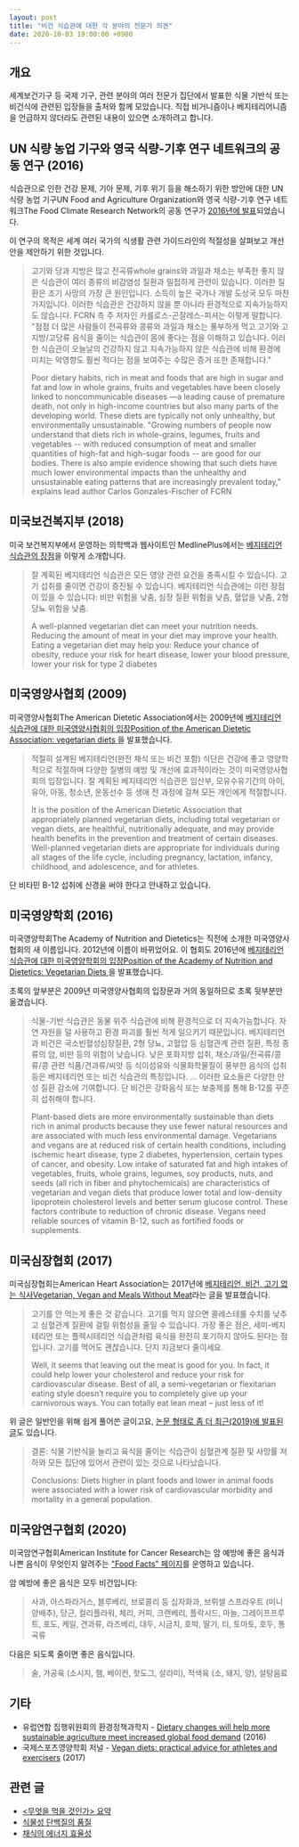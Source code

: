 ```yaml
---
layout: post
title: "비건 식습관에 대한 각 분야의 전문가 의견"
date: 2020-10-03 19:00:00 +0900
---
```

## 개요

세계보건기구 등 국제 기구, 관련 분야의 여러 전문가 집단에서 발표한 식물 기반식
또는 비건식에 관련된 입장들을 출처와 함께 모았습니다. 직접 비거니즘이나
베지테리어니즘을 언급하지 않더라도 관련된 내용이 있으면 소개하려고 합니다.

## UN 식량 농업 기구와 영국 식량-기후 연구 네트워크의 공동 연구 (2016)

식습관으로 인한 건강 문제, 기아 문제, 기후 위기 등을 해소하기 위한 방안에 대한
UN 식량 농업 기구UN Food and Agriculture Organization와 영국 식량-기후 연구
네트워크The Food Climate Research Network의 공동 연구가 [2016년에
발표](http://www.fao.org/3/a-i5640e.pdf)되었습니다.

이 연구의 목적은 세계 여러 국가의 식생활 관련 가이드라인의 적절성을 살펴보고
개선안을 제안하기 위한 것입니다.

> 고기와 당과 지방은 많고 전곡류whole grains와 과일과 채소는 부족한 좋지 않은
> 식습관이 여러 종류의 비감염성 질환과 밀접하게 관련이 있습니다. 이러한 질환은
> 조기 사망의 가장 큰 원인입니다. 소득이 높은 국가나 개발 도상국 모두
> 마찬가지입니다. 이러한 식습관은 건강하지 않을 뿐 아니라 환경적으로
> 지속가능하지도 않습니다. FCRN 측 주 저자인 카를로스-곤잘레스-피셔는 이렇게
> 말합니다. "점점 더 많은 사람들이 전곡류와 콩류와 과일과 채소는 풍부하게 먹고
> 고기와 고지방/고당류 음식을 줄이는 식습관이 몸에 좋다는 점을 이해하고
> 있습니다. 이러한 식습관이 오늘날의 건강하지 않고 지속가능하지 않은 식습관에
> 비해 환경에 미치는 악영향도 훨씬 적다는 점을 보여주는 수많은 증거 또한
> 존재합니다."
>
> Poor dietary habits, rich in meat and foods that are high in sugar and fat
> and low in whole grains, fruits and vegetables have been closely linked to
> noncommunicable diseases —a leading cause of premature death, not only in
> high-income countries but also many parts of the developing world. These
> diets are typically not only unhealthy, but environmentally unsustainable.
> "Growing numbers of people now understand that diets rich in whole-grains,
> legumes, fruits and vegetables -- with reduced consumption of meat  and
> smaller quantities of high-fat and high-sugar foods -- are good for our
> bodies. There is also ample evidence showing that such diets have much lower
> environmental impacts than the unhealthy and unsustainable eating patterns
> that are increasingly prevalent today," explains lead author Carlos
> Gonzales-Fischer of FCRN

## 미국보건복지부 (2018)

미국 보건복지부에서 운영하는 의학백과 웹사이트인 MedlinePlus에서는 [베지테리언
식습관의 장점](https://medlineplus.gov/ency/article/002465.htm)을 이렇게
소개합니다.

> 잘 계획된 베지테리언 식습관은 모든 영양 관련 요건을 충족시킬 수 있습니다.
> 고기 섭취를 줄이면 건강이 증진될 수 있습니다. 베지테리언 식습관에는 이런
> 장점이 있을 수 있습니다: 비만 위험을 낮춤, 심장 질환 위험을 낮츰, 혈압을
> 낮춤, 2형 당뇨 위험을 낮춤.
>
> A well-planned vegetarian diet can meet your nutrition needs. Reducing the
> amount of meat in your diet may improve your health. Eating a vegetarian diet
> may help you: Reduce your chance of obesity, reduce your risk for heart
> disease, lower your blood pressure, lower your risk for type 2 diabetes

## 미국영양사협회 (2009)

미국영양사협회The American Dietetic Association에서는 2009년에 [베지테리언
식습관에 대한 미국영양사협회의 입장Position of the American Dietetic
Association: vegetarian diets ](https://pubmed.ncbi.nlm.nih.gov/19562864/)을
발표했습니다.

> 적절히 설계된 베지테리언(완전 채식 또는 비건 포함) 식단은 건강에 좋고
> 영양학적으로 적절하며 다양한 질병의 예방 및 개선에 효과적이라는 것이
> 미국영양사협회의 입장입니다. 잘 계획된 베지테리언 식습관은 임산부,
> 모유수유기간의 아이, 유아, 아동, 청소년, 운동선수 등 생애 전 과정에 걸쳐 모든
> 개인에게 적절합니다.
>
> It is the position of the American Dietetic Association that appropriately
> planned vegetarian diets, including total vegetarian or vegan diets, are
> healthful, nutritionally adequate, and may provide health benefits in the
> prevention and treatment of certain diseases. Well-planned vegetarian diets
> are appropriate for individuals during all stages of the life cycle,
> including pregnancy, lactation, infancy, childhood, and adolescence, and for
> athletes.

단 비타민 B-12 섭취에 신경을 써야 한다고 안내하고 있습니다.

## 미국영양학회 (2016)

미국영양학회The Academy of Nutrition and Dietetics는 직전에 소개한
미국영양사협회의 새 이름입니다. 2012년에 이름이 바뀌었어요. 이 협회도 2016년에
[베지테리언 식습관에 대한 미국영양학회의 입장Position of the Academy of
Nutrition and Dietetics: Vegetarian Diets
](https://pubmed.ncbi.nlm.nih.gov/27886704/)을 발표했습니다.

초록의 앞부분은 2009년 미국영양사협회의 입장문과 거의 동일하므로 초록 뒷부분만
옮겼습니다.

> 식물-기반 식습관은 동물 위주 식습관에 비해 환경적으로 더 지속가능합니다. 자연
> 자원을 덜 사용하고 환경 파괴를 훨씬 적게 일으키기 때문입니다. 베지테리언과
> 비건은 국소빈혈성심장질환, 2형 당뇨, 고혈압 등 심혈관계 관련 질환, 특정
> 종류의 암, 비만 등의 위험이 낮습니다. 낮은 포화지방 섭취,
> 채소/과일/전곡류/콩류/콩 관련 식품/견과류/씨앗 등 식이섬유와 식물화학물질이
> 풍부한 음식의 섭취 등은 베지테리언 또는 비건 식습관의 특징입니다. ... 이러한
> 요소들은 다양한 만성 질환 감소에 기여합니다. 단 비건은 강화음식 또는 보충제를
> 통해 B-12를 꾸준히 섭취해야 합니다.
>
> Plant-based diets are more environmentally sustainable than diets rich in
> animal products because they use fewer natural resources and are associated
> with much less environmental damage. Vegetarians and vegans are at reduced
> risk of certain health conditions, including ischemic heart disease, type 2
> diabetes, hypertension, certain types of cancer, and obesity. Low intake of
> saturated fat and high intakes of vegetables, fruits, whole grains, legumes,
> soy products, nuts, and seeds (all rich in fiber and phytochemicals) are
> characteristics of vegetarian and vegan diets that produce lower total and
> low-density lipoprotein cholesterol levels and better serum glucose control.
> These factors contribute to reduction of chronic disease. Vegans need
> reliable sources of vitamin B-12, such as fortified foods or supplements.

## 미국심장협회 (2017)

미국심장협회는American Heart Association는 2017년에 [베지테리언, 비건, 고기
없는 식사Vegetarian, Vegan and Meals Without
Meat](https://www.heart.org/en/healthy-living/healthy-eating/eat-smart/nutrition-basics/vegetarian-vegan-and-meals-without-meat)라는
글을 발표했습니다.

> 고기를 안 먹는게 좋은 것 같습니다. 고기를 먹지 않으면 콜레스테롤 수치를
> 낮추고 심혈관계 질환에 걸릴 위험성을 줄일 수 있습니다. 가장 좋은 점은,
> 세미-베지테리언 또는 플렉시테리언 식습관처럼 육식을 완전히 포기하지 않아도
> 된다는 점입니다. 고기를 먹어도 괜찮습니다. 단지 지금보다 줄이세요.
>
> Well, it seems that leaving out the meat is good for you. In fact, it could
> help lower your cholesterol and reduce your risk for cardiovascular disease.
> Best of all, a semi-vegetarian or flexitarian eating style doesn’t require
> you to completely give up your carnivorous ways. You can totally eat lean
> meat – just less of it!

위 글은 일반인을 위해 쉽게 풀어쓴 글이고요, [논문 형태로 좀 더 최근(2019)에
발표된 글](https://www.ahajournals.org/doi/10.1161/JAHA.119.012865)도 있습니다.

> 결론: 식물 기반식을 늘리고 육식을 줄이는 식습관이 심혈관계 질환 및 사망률
> 저하와 모든 집단에 있어서 관련이 있는 것으로 나타났습니다.
>
> Conclusions: Diets higher in plant foods and lower in animal foods were
> associated with a lower risk of cardiovascular morbidity and mortality in a
> general population.

## 미국암연구협회 (2020)

미국암연구협회American Institute for Cancer Research는 암 예방에 좋은 음식과
나쁜 음식이 무엇인지 알려주는 ["Food Facts"
페이지](https://www.aicr.org/cancer-prevention/food-facts/)를 운영하고
있습니다.

암 예방에 좋은 음식은 모두 비건입니다:

> 사과, 아스파라거스, 블루베리, 브로콜리 등 십자화과, 브뤼셀 스프라우트 (미니
> 양배추), 당근, 컬리플라워, 체리, 커피, 크랜베리, 플락시드, 마늘,
> 그레이프프루트, 포도, 케일, 견과류, 라즈베리, 대두, 시금치, 호박, 딸기, 티,
> 토마토, 호두, 통곡류

다음은 되도록 줄이면 좋은 음식입니다.

> 술, 가공육 (소시지, 햄, 베이컨, 핫도그, 살라미), 적색육 (소, 돼지, 양),
> 설탕음료

## 기타

* 유럽연합 집행위원회의 환경정책과학지 - [Dietary changes will help more
  sustainable agriculture meet increased global food
  demand](https://ec.europa.eu/environment/integration/research/newsalert/pdf/dietary_changes_sustainable_agriculture_increased_global_food_demand_478na1_en.pdf)
  (2016)
* 국제스포츠영양학회 저널 - [Vegan diets: practical advice for athletes and
  exercisers](https://jissn.biomedcentral.com/articles/10.1186/s12970-017-0192-9)
  (2017)

## 관련 글

* [\<무엇을 먹을 것인가\> 요약](/2020/11/14/the-china-study.html)
* [식물성 단백질의 품질](/2020/10/02/quality-of-plant-based-protein.html)
* [채식의 에너지 효율성](/2020/03/15/efficiency-of-vegan-diet.html)
